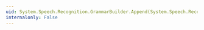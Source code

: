```yaml
---
uid: System.Speech.Recognition.GrammarBuilder.Append(System.Speech.Recognition.SemanticResultValue)
internalonly: False
---
```

